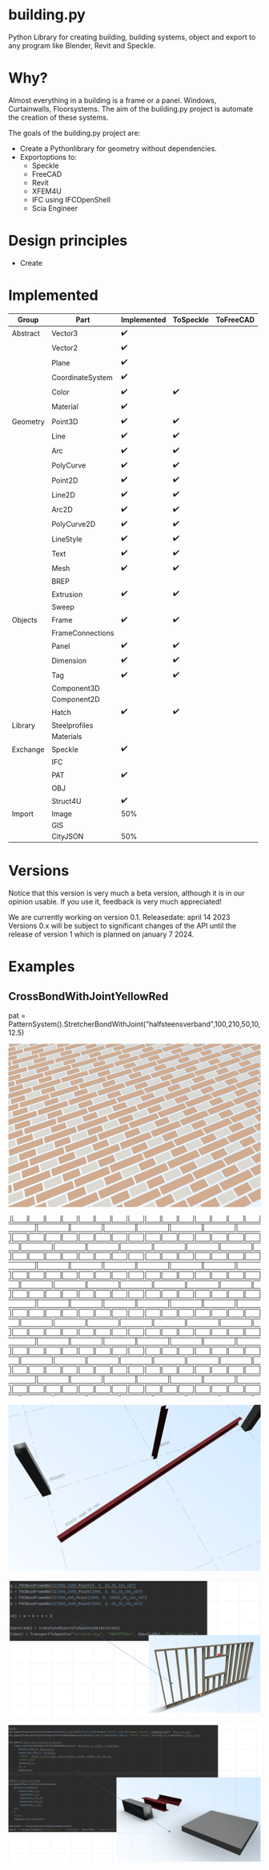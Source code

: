 # building.py 
Python Library for creating building, building systems, object and export to any program like Blender, Revit and Speckle.

# Why?
Almost everything in a building is a frame or a panel. Windows, Curtainwalls, Floorsystems. The aim of the building.py project is automate the creation of these systems.

The goals of the building.py project are:
* Create a Pythonlibrary for geometry without dependencies.
* Exportoptions to:
  * Speckle
  * FreeCAD
  * Revit
  * XFEM4U
  * IFC using IFCOpenShell
  * Scia Engineer

# Design principles
* Create 
# Implemented

Group | Part | Implemented | ToSpeckle | ToFreeCAD 
--- | --- | --- | --- | --- 
Abstract | Vector3 | :heavy_check_mark: |  |  
&nbsp; | Vector2 | :heavy_check_mark: |  |  
&nbsp; | Plane | :heavy_check_mark: |  |  
&nbsp; | CoordinateSystem | :heavy_check_mark: |  |  
&nbsp; | Color | :heavy_check_mark: | :heavy_check_mark: |  
&nbsp; | Material | :heavy_check_mark: | |  
Geometry | Point3D | :heavy_check_mark: | :heavy_check_mark:  |  
&nbsp; | Line | :heavy_check_mark: | :heavy_check_mark:  |  
&nbsp; | Arc | :heavy_check_mark: | :heavy_check_mark:  |  
&nbsp; | PolyCurve | :heavy_check_mark: | :heavy_check_mark:  |  
&nbsp; | Point2D | :heavy_check_mark: | :heavy_check_mark:  |  
&nbsp; | Line2D | :heavy_check_mark: | :heavy_check_mark:  |  
&nbsp; | Arc2D | :heavy_check_mark: | :heavy_check_mark:  |  
&nbsp; | PolyCurve2D | :heavy_check_mark: | :heavy_check_mark:  |  
&nbsp; | LineStyle | :heavy_check_mark: | :heavy_check_mark:  |  
&nbsp; | Text | :heavy_check_mark: | :heavy_check_mark:  |  
&nbsp; | Mesh | :heavy_check_mark: | :heavy_check_mark:  |  
&nbsp; | BREP | | |  
&nbsp; | Extrusion | :heavy_check_mark: | :heavy_check_mark:  |  
&nbsp; | Sweep | | |  
Objects | Frame | :heavy_check_mark: | :heavy_check_mark:  |  
&nbsp; | FrameConnections | |  |  
&nbsp; | Panel | :heavy_check_mark: | :heavy_check_mark:  |  
&nbsp; | Dimension | :heavy_check_mark: | :heavy_check_mark:  |  
&nbsp; | Tag | :heavy_check_mark: | :heavy_check_mark:  |  
&nbsp; | Component3D | | |  
&nbsp; | Component2D | | |  
&nbsp; | Hatch | :heavy_check_mark: | :heavy_check_mark:  |  
Library | Steelprofiles | |  |  
&nbsp; | Materials | |  |  
Exchange | Speckle | :heavy_check_mark: |  |  
&nbsp; | IFC | |  |  
&nbsp; | PAT |:heavy_check_mark: |  |  
&nbsp; | OBJ | |  |  
&nbsp; | Struct4U |:heavy_check_mark: |  |  
Import | Image | 50% |  |  
&nbsp; | GIS | |  |  
&nbsp; | CityJSON | 50% |  |  


# Versions
Notice that this version is very much a beta version, although it is in our opinion usable. If you use it, feedback is very much appreciated!

We are currently working on version 0.1. Releasedate: april 14 2023
Versions 0.x will be subject to significant changes of the API until the release of version 1 which is planned on january 7 2024.

# Examples

## CrossBondWithJointYellowRed

pat = PatternSystem().StretcherBondWithJoint("halfsteensverband",100,210,50,10,12.5)

![Image](1_CrossBondWithJointYellowRed.png)

![Image](2_kruisverband.png)

![Image](3_columns_beams.png)

![Image](4_woodframing_walls.png)

![Image](5_examples_panel_beam_steel_concrete.png)
